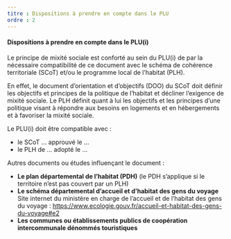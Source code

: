 ```yaml
---
titre : Dispositions à prendre en compte dans le PLU
ordre : 2
---
```

#### Dispositions à prendre en compte dans le PLU(i)

Le principe de mixité sociale est conforté au sein du PLU(i) de par la nécessaire compatibilité de ce document avec le schéma de cohérence territoriale (SCoT) et/ou le programme local de l’habitat (PLH).

En effet, le document d’orientation et d’objectifs (DOO) du SCoT doit définir les objectifs et principes de la politique de l’habitat et décliner l’exigence de mixité sociale. Le PLH définit quant à lui les objectifs et les principes d’une politique visant à répondre aux besoins en logements et en hébergements et à favoriser la mixité sociale.

Le PLU(i) doit être compatible avec :
- le SCoT … approuvé le …	
- le PLH de … adopté le … 	

Autres documents ou études influençant le document :
- **Le plan départemental de l’habitat (PDH)** (le  PDH s’applique si le territoire n’est pas couvert par un PLH)
- **Le schéma départemental d’accueil et d’habitat des gens du voyage**
Site internet du ministère en charge de l’accueil et de l’habitat des gens du voyage :
https://www.ecologie.gouv.fr/accueil-et-habitat-des-gens-du-voyage#e2
- **Les communes ou établissements publics de coopération intercommunale dénommés touristiques**